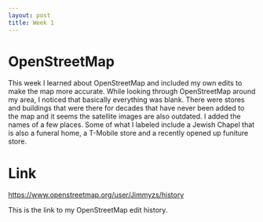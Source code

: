 ```yaml
---
layout: post
title: Week 1
---
```


# OpenStreetMap
  This week I learned about OpenStreetMap and included my own edits to make the map more accurate. While looking
  through OpenStreetMap around my area, I noticed that basically everything was blank. There were stores and buildings
  that were there for decades that have never been added to the map and it seems the satellite images are also 
  outdated. I added the names of a few places. Some of what I labeled include a Jewish Chapel that is also a funeral home,
  a T-Mobile store and a recently opened up funiture store. 
  
  # Link
  https://www.openstreetmap.org/user/Jimmyzs/history
  
  This is the link to my OpenStreetMap edit history.
